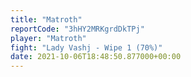 ```yaml
---
title: "Matroth"
reportCode: "3hHY2MRKgrdDkTPj"
player: "Matroth"
fight: "Lady Vashj - Wipe 1 (70%)"
date: 2021-10-06T18:48:50.877000+00:00
---
```

